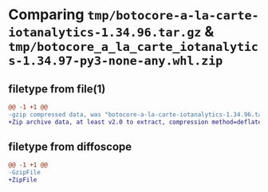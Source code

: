 # Comparing `tmp/botocore-a-la-carte-iotanalytics-1.34.96.tar.gz` & `tmp/botocore_a_la_carte_iotanalytics-1.34.97-py3-none-any.whl.zip`

## filetype from file(1)

```diff
@@ -1 +1 @@
-gzip compressed data, was "botocore-a-la-carte-iotanalytics-1.34.96.tar", last modified: Thu May  2 01:01:21 2024, max compression
+Zip archive data, at least v2.0 to extract, compression method=deflate
```

## filetype from diffoscope

```diff
@@ -1 +1 @@
-GzipFile
+ZipFile
```

